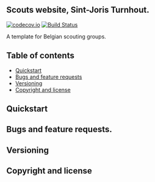 ## Scouts website, Sint-Joris Turnhout.

[![codecov.io](https://codecov.io/github/Tjoosten/scouts-en-gidsen-template/coverage.svg?branch=master)](https://codecov.io/github/Tjoosten/scouts-en-gidsen-template?branch=master)
[![Build Status](https://travis-ci.org/Tjoosten/scouts-en-gidsen-template.svg?branch=master)](https://travis-ci.org/Tjoosten/scouts-en-gidsen-template)

A template for Belgian scouting groups. 

## Table of contents

- [Quickstart]() 
- [Bugs and feature requests]()
- [Versioning]()
- [Copyright and license]()

## Quickstart

## Bugs and feature requests. 

## Versioning 

## Copyright and license 


